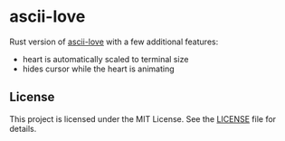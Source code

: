 # ascii-love

Rust version of [ascii-love](https://github.com/T4ras123/ascii-love)
with a few additional features:

 - heart is automatically scaled to terminal size
 - hides cursor while the heart is animating

## License

This project is licensed under the MIT License. See the [LICENSE](LICENSE) file for details.

